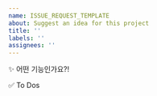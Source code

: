 ```yaml
---
name: ISSUE_REQUEST_TEMPLATE
about: Suggest an idea for this project
title: ''
labels: ''
assignees: ''
---
```


✨ 어떤 기능인가요?!

<!-- 구현할 기능에 대서 간략하게 적어주세요! -->

✅ To Dos

<!-- 구현하기 위서 어떤 작업을 할 지 적어주세요! -->
